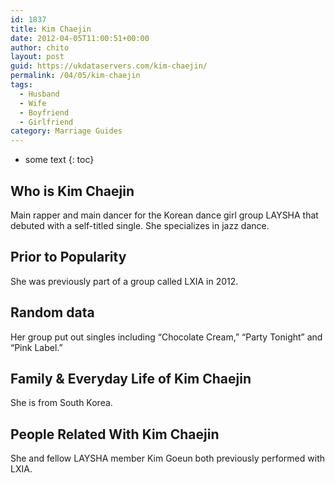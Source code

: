 ```yaml
---
id: 1837
title: Kim Chaejin
date: 2012-04-05T11:00:51+00:00
author: chito
layout: post
guid: https://ukdataservers.com/kim-chaejin/
permalink: /04/05/kim-chaejin
tags:
  - Husband
  - Wife
  - Boyfriend
  - Girlfriend
category: Marriage Guides
---
```


* some text
{: toc}
          
          
## Who is  Kim Chaejin
                  
                  
                  
Main rapper and main dancer for the Korean dance girl group LAYSHA that debuted with a self-titled single. She specializes in jazz dance.
                  
                
                
                
## Prior to Popularity 
                  
                  
                  
She was previously part of a group called LXIA in 2012.
                  
                
                
                
## Random data 
                  
                  
                  
Her group put out singles including &#8220;Chocolate Cream,&#8221; &#8220;Party Tonight&#8221; and &#8220;Pink Label.&#8221; 
                  
                
                
                
## Family & Everyday Life of Kim Chaejin
                  
                  
                  
She is from South Korea.
                  
                
                
                
## People Related With  Kim Chaejin
                  
                  
                  
She and fellow LAYSHA member Kim Goeun both previously performed with LXIA.
                  
                
              
            
          
          
          
    
    
  
